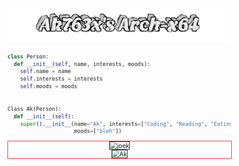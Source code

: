 <h1 align="center">
  <img src="https://github.com/akxshx-arch/akxshx-arch/raw/main/Ak763x's%20Arch-x64.png" alt="Ak763x's Arch-x64" />
</h1>


```python
class Person:
  def __init__(self, name, interests, moods):
    self.name = name
    self.interests = interests
    self.moods = moods


Class Ak(Person):
  def __init__(self):
    super().__init__(name="Ak", interests=["Coding", "Reading", "Eating", "Sleeping"], 
                     moods=["bleh"])
```
<style>
  #inner {
  display: table;
  margin: 0 auto;
  border: 1px solid black;
}

#outer {
  border: 1px solid red;
  width:100%
}
</style>
<div id="outer">
<p id="inner"> <img src="https://readme-jokes.vercel.app/api" alt="joek" />
<p id="inner"> <img src="https://github-readme-stats.vercel.app/api?username=akxshx-arch&show_icons=true&theme=gotham" alt="Ak" />
</div>
